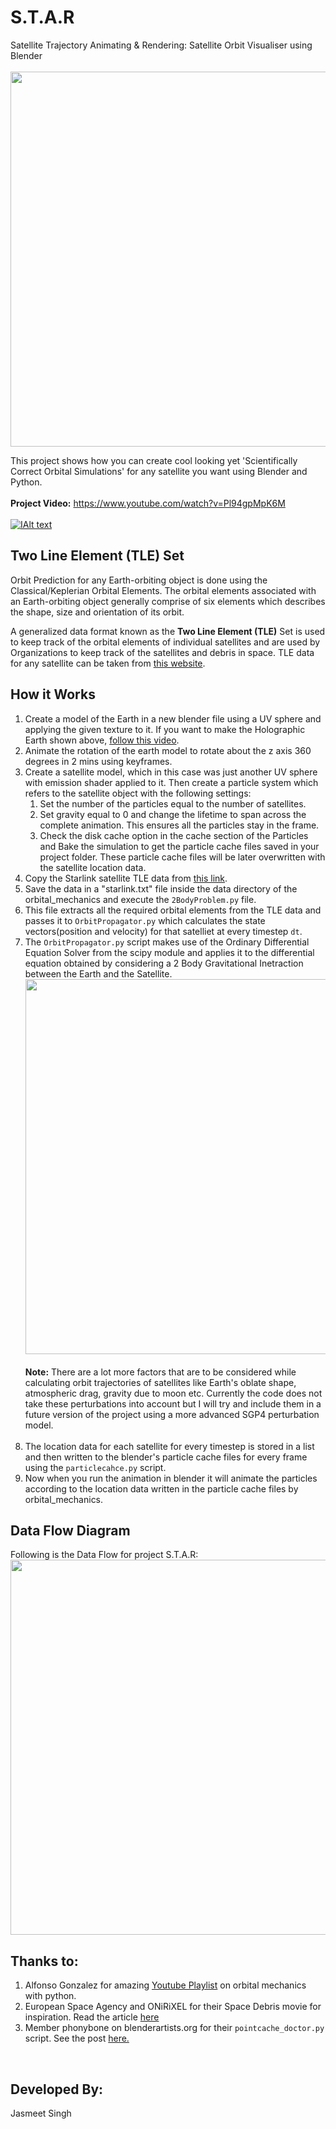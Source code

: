 # S.T.A.R
Satellite Trajectory Animating & Rendering: Satellite Orbit Visualiser using Blender 
<br><br>
<img src = "https://user-images.githubusercontent.com/23265149/83307886-3ed62c80-a223-11ea-8d5c-7f2c48bbf43b.png" width="600"/>

This project shows how you can create cool looking yet 'Scientifically Correct Orbital Simulations' for any satellite you want
using Blender and Python.
<br><br>
<b>Project Video:</b> https://www.youtube.com/watch?v=Pl94gpMpK6M<br>
<br>
[![IAlt text](https://img.youtube.com/vi/Pl94gpMpK6M/0.jpg)](https://www.youtube.com/watch?v=Pl94gpMpK6M)

<h2>Two Line Element (TLE) Set</h2>
Orbit Prediction for any Earth-orbiting object is done using the Classical/Keplerian Orbital Elements. The orbital elements 
associated with an Earth-orbiting object generally comprise of six elements which describes the shape, size and orientation 
of its orbit. 

A generalized data format known as the <b>Two Line Element (TLE)</b> Set is used to keep track of the orbital elements of 
individual satellites and are used by Organizations to keep track of the satellites and debris in space. TLE data for any satellite can be taken from <a href="https://celestrak.com/NORAD/elements/">this website</a>.

<h2>How it Works</h2>
<ol>
  <li>Create a model of the Earth in a new blender file using a UV sphere and applying the given texture to it. If you want to make the Holographic Earth shown above, <a href="https://www.youtube.com/watch?v=doNVizFGGVQ">follow this video</a>.<br>
    
  <li>Animate the rotation of the earth model to rotate about the z axis 360 degrees in 2 mins using keyframes.<br>
    
  <li>Create a satellite model, which in this case was just another UV sphere with emission shader applied to it. Then create a particle system which refers to the satellite object with the following settings:<br>
    <ol>
      <li>Set the number of the particles equal to the number of satellites.<br>
      <li>Set gravity equal to 0 and change the lifetime to span across the complete animation. This ensures all the particles stay in the frame.<br>
      <li>Check the disk cache option in the cache section of the Particles and Bake the simulation to get the particle cache files saved in your project folder. These particle cache files will be later overwritten with the satellite location data.<br>
    </ol>
   <li>Copy the Starlink satellite TLE data from <a href="https://celestrak.com/NORAD/elements/starlink.txt">this link</a>.<br>
     
   <li>Save the data in a "starlink.txt" file inside the data directory of the orbital_mechanics and execute the <code>2BodyProblem.py</code> file.<br>
     
   <li>This file extracts all the required orbital elements from the TLE data and passes it to <code>OrbitPropagator.py</code> which calculates the state vectors(position and velocity) for that satelliet at every timestep <code>dt</code>.<br>
     
  <li>The <code>OrbitPropagator.py</code> script makes use of the Ordinary Differential Equation Solver from the scipy module and applies it to the differential equation obtained by considering a 2 Body Gravitational Inetraction between the Earth and the Satellite.
  <img src= "https://user-images.githubusercontent.com/23265149/83329701-a4203100-a2a8-11ea-8241-e7e07b04a1e8.png" width="600"/><br><br>
  <b>Note:</b> There are a lot more factors that are to be considered while calculating orbit trajectories of satellites like Earth's oblate shape, atmospheric drag, gravity due to moon etc. Currently the code does not take these perturbations into account but I will try and include them in a future version of the project using a more advanced SGP4 perturbation model.
  <br><br>
  <li>The location data for each satellite for every timestep is stored in a list and then written to the blender's particle cache files for every frame using the <code>particlecahce.py</code> script.<br>
  
   <li>Now when you run the animation in blender it will animate the particles according to the location data written in the particle cache files by orbital_mechanics. 
</ol>

<h2>Data Flow Diagram</h2>
Following is the Data Flow for project S.T.A.R:<br>
<img src="https://user-images.githubusercontent.com/23265149/83360420-dd3acd00-a39e-11ea-8817-9f5d6a7a4ddb.png" width="600"/img>

<h2>Thanks to:</h2>
<ol>
  <li>Alfonso Gonzalez for amazing <a href="https://www.youtube.com/watch?v=neXQfi94jQ0&list=PLOIRBaljOV8gn074rWFWYP1dCr2dJqWab">Youtube Playlist</a> on orbital mechanics with python.
  <li>European Space Agency and ONiRiXEL for their Space Debris movie for inspiration. Read the article <a href="https://www.blender.org/user-stories/esa-space-debris-movie-by-onirixel/">here</a>
  <li>Member phonybone on blenderartists.org for their <code>pointcache_doctor.py</code> script. See the post <a href="https://blenderartists.org/t/point-cache-doctor-script/593708">here.</a>
</ol>
<br>

<h2>Developed By:</h2>
Jasmeet Singh


    


